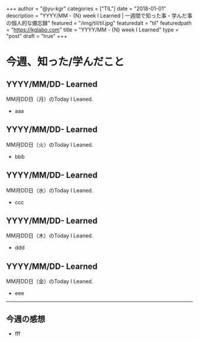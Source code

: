 +++
author = "@yu-kgr"
categories = ["TIL"]
date = "2018-01-01"
description = "YYYY/MM - {N} week I Learned | 一週間で知った事・学んだ事の個人的な備忘録"
featured = "/img/til/til.jpg"
featuredalt = "til"
featuredpath = "https://kglabo.com"
title = "YYYY/MM - {N} week I Learned"
type = "post"
draft = "true"
+++

# 今週、知った/学んだこと

<!-- tags = [""] -->

## YYYY/MM/DD- Learned

MM月DD日（月）のToday I Leaned.

- aaa

## YYYY/MM/DD- Learned

MM月DD日（火）のToday I Leaned.

- bbb

## YYYY/MM/DD- Learned

MM月DD日（水）のToday I Leaned.

- ccc

## YYYY/MM/DD- Learned

MM月DD日（木）のToday I Leaned.

- ddd

## YYYY/MM/DD- Learned

MM月DD日（金）のToday I Leaned.

- eee

---

## 今週の感想

- fff
